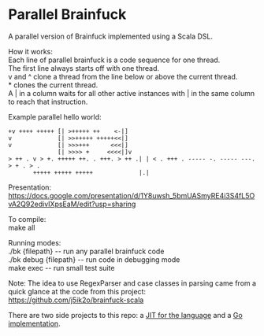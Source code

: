 # Parallel Brainfuck

A parallel version of Brainfuck implemented using a Scala DSL.

How it works: <br />
Each line of parallel brainfuck is a code sequence for one thread. <br />
The first line always starts off with one thread. <br />
v and ^ clone a thread from the line below or above the current thread. <br />
\* clones the current thread. <br />
A | in a column waits for all other active instances with | in the same column to reach that instruction. <br />

Example parallel hello world:

```
+v ++++ +++++ [| >+++++ ++    <-|]
v             [| >>+++++ +++++<<|]
v             [| >>>+++      <<<|]
              [| >>>> +     <<<<|]v
> ++ . v > +. +++++ ++. . +++. > ++ .| | < . +++ . ----- -. ----- ---. > + . > .
       +++++ +++++ +++++             |.|
```

Presentation: https://docs.google.com/presentation/d/1Y8uwsh_5bmUASmyRE4i3S4fL5OvA2Q92edivIXpsEaM/edit?usp=sharing

To compile: <br />
make all<br />

Running modes:<br />
./bk {filepath} -- run any parallel brainfuck code<br />
./bk debug {filepath} -- run code in debugging mode<br />
make exec -- run small test suite<br />
 

Note: The idea to use RegexParser and case classes in parsing came from a quick glance at the code from this project: https://github.com/j5ik2o/brainfuck-scala

There are two side projects to this repo: a [JIT for the language](https://bitbucket.org/wjmelements/bukkake) and a [Go implementation](https://github.com/cmdli/gokkake).
